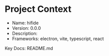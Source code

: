 # Project Context

- Name: hifide
- Version: 0.0.0
- Description: 
- Frameworks: electron, vite, typescript, react

Key Docs: README.md

